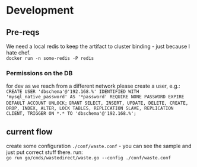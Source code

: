 
# Development

## Pre-reqs
We need a local redis to keep the artifact to cluster binding - just because I hate chef.  
`docker run -n some-redis -P redis`

### Permissions on the DB
for dev as we reach from a different network please create a user, e.g.:
`CREATE USER 'dbschema'@'192.168.%' IDENTIFIED WITH 'mysql_native_password' AS '*password' REQUIRE NONE PASSWORD EXPIRE DEFAULT ACCOUNT UNLOCK;`
`GRANT SELECT, INSERT, UPDATE, DELETE, CREATE, DROP, INDEX, ALTER, LOCK TABLES, REPLICATION SLAVE, REPLICATION CLIENT, TRIGGER ON *.* TO 'dbschema'@'192.168.%';`

## current flow
create some configuration `./conf/waste.conf` - you can see the sample and just put correct stuff there.
run:  
`go run go/cmds/wastedirect/waste.go --config ./conf/waste.conf`
